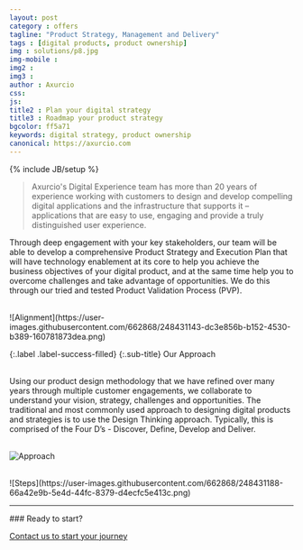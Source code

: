 ```yaml
---
layout: post
category : offers
tagline: "Product Strategy, Management and Delivery"
tags : [digital products, product ownership]
img : solutions/p8.jpg
img-mobile : 
img2 : 
img3 : 
author : Axurcio
css: 
js: 
title2 : Plan your digital strategy
title3 : Roadmap your product strategy
bgcolor: ff5a71
keywords: digital strategy, product ownership 
canonical: https://axurcio.com
---
```

{% include JB/setup %}

> Axurcio's Digital Experience team has more than 20 years of experience working with customers to design and develop compelling digital applications and the infrastructure that supports it – applications that are easy to use, engaging and provide a truly distinguished user experience.   
<!--more-->  

Through deep engagement with your key stakeholders, our team will be able to develop a comprehensive Product Strategy and Execution Plan that will have technology enablement at its core to help you achieve the business objectives of your digital product, and at the same time help you to overcome challenges and take advantage of opportunities. We do this through our tried and tested Product Validation Process (PVP).  

<br />    
![Alignment](https://user-images.githubusercontent.com/662868/248431143-dc3e856b-b152-4530-b389-160781873dea.png)

<br />    

{:.label .label-success-filled}
{:.sub-title}
Our Approach    

<br />     
Using our product design methodology that we have refined over many years through multiple customer engagements, we collaborate to understand your vision, strategy, challenges and opportunities. The traditional and most commonly used approach to designing digital products and strategies is to use the Design Thinking approach. Typically, this is comprised of the Four D’s - Discover, Define, Develop and Deliver.   
<br />
<br />

![Approach](https://user-images.githubusercontent.com/662868/248429973-7f69df2d-c76f-4b35-9af1-d79309420cb1.png)

<br />
![Steps](https://user-images.githubusercontent.com/662868/248431188-66a42e9b-5e4d-44fc-8379-d4ecfc5e413c.png)

<hr />
### Ready to start?  

[Contact us to start your journey](/contact)